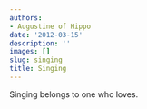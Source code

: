 ```yaml
---
authors:
- Augustine of Hippo
date: '2012-03-15'
description: ''
images: []
slug: singing
title: Singing
---
```


Singing belongs to one who loves.